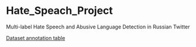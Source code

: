# Hate_Speach_Project
Multi-label Hate Speech and Abusive Language Detection in Russian Twitter



[Dataset annotation table]([url](https://docs.google.com/spreadsheets/d/1DfA5Ooe5c-nztgBr8ST-Wg-ZIPWudNeKyX3adf5mB5A/edit?usp=sharing)https://docs.google.com/spreadsheets/d/1DfA5Ooe5c-nztgBr8ST-Wg-ZIPWudNeKyX3adf5mB5A/edit?usp=sharing)

